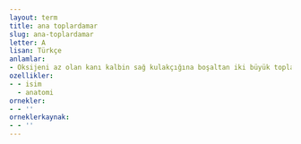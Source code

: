 ```yaml
---
layout: term
title: ana toplardamar
slug: ana-toplardamar
letter: A
lisan: Türkçe
anlamlar:
- Oksijeni az olan kanı kalbin sağ kulakçığına boşaltan iki büyük toplardamardan her biri
ozellikler:
- - isim
  - anatomi
ornekler:
- - ''
orneklerkaynak:
- - ''
---
```

